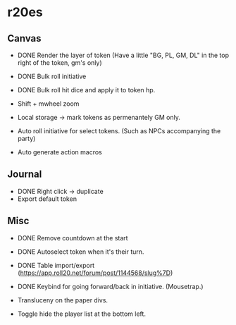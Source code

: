 # r20es

## Canvas
* DONE Render the layer of token (Have a little "BG, PL, GM, DL" in the top right of the token, gm's only)
* DONE Bulk roll initiative
* DONE Bulk roll hit dice and apply it to token hp.

* Shift + mwheel zoom
* Local storage -> mark tokens as permenantely GM only.
* Auto roll initiative for select tokens. (Such as NPCs accompanying the party)

* Auto generate action macros

## Journal
* DONE Right click -> duplicate
* Export default token

## Misc
* DONE Remove countdown at the start
* DONE Autoselect token when it's their turn.
* DONE Table import/export (https://app.roll20.net/forum/post/1144568/slug%7D)
* DONE Keybind for going forward/back in initiative. (Mousetrap.)

* Transluceny on the paper divs.
* Toggle hide the player list at the bottom left.
